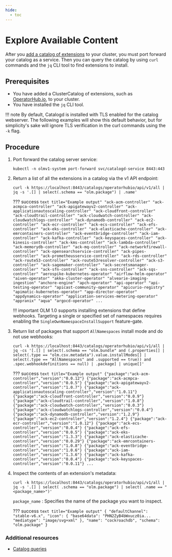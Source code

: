 ```yaml
---
hide:
  - toc
---
```


# Explore Available Content

After you [add a catalog of extensions](add-catalog.md) to your cluster, you must port forward your catalog as a service.
Then you can query the catalog by using `curl` commands and the `jq` CLI tool to find extensions to install.

## Prerequisites

* You have added a ClusterCatalog of extensions, such as [OperatorHub.io](https://operatorhub.io), to your cluster.
* You have installed the `jq` CLI tool.

!!! note
    By default, Catalogd is installed with TLS enabled for the catalog webserver.
    The following examples will show this default behavior, but for simplicity's sake will ignore TLS verification in the curl commands using the `-k` flag.

## Procedure

1. Port forward the catalog server service:

    ``` terminal
    kubectl -n olmv1-system port-forward svc/catalogd-service 8443:443
    ```

2. Return a list of all the extensions in a catalog via the v1 API endpoint:
    ``` terminal
    curl -k https://localhost:8443/catalogs/operatorhubio/api/v1/all | jq -s '.[] | select(.schema == "olm.package") | .name'
    ```

    ??? success
        ``` text title="Example output"
        "ack-acm-controller"
        "ack-acmpca-controller"
        "ack-apigatewayv2-controller"
        "ack-applicationautoscaling-controller"
        "ack-cloudfront-controller"
        "ack-cloudtrail-controller"
        "ack-cloudwatch-controller"
        "ack-cloudwatchlogs-controller"
        "ack-dynamodb-controller"
        "ack-ec2-controller"
        "ack-ecr-controller"
        "ack-ecs-controller"
        "ack-efs-controller"
        "ack-eks-controller"
        "ack-elasticache-controller"
        "ack-emrcontainers-controller"
        "ack-eventbridge-controller"
        "ack-iam-controller"
        "ack-kafka-controller"
        "ack-keyspaces-controller"
        "ack-kinesis-controller"
        "ack-kms-controller"
        "ack-lambda-controller"
        "ack-memorydb-controller"
        "ack-mq-controller"
        "ack-networkfirewall-controller"
        "ack-opensearchservice-controller"
        "ack-pipes-controller"
        "ack-prometheusservice-controller"
        "ack-rds-controller"
        "ack-route53-controller"
        "ack-route53resolver-controller"
        "ack-s3-controller"
        "ack-sagemaker-controller"
        "ack-secretsmanager-controller"
        "ack-sfn-controller"
        "ack-sns-controller"
        "ack-sqs-controller"
        "aerospike-kubernetes-operator"
        "airflow-helm-operator"
        "aiven-operator"
        "akka-cluster-operator"
        "alvearie-imaging-ingestion"
        "anchore-engine"
        "apch-operator"
        "api-operator"
        "api-testing-operator"
        "apicast-community-operator"
        "apicurio-registry"
        "apimatic-kubernetes-operator"
        "app-director-operator"
        "appdynamics-operator"
        "application-services-metering-operator"
        "appranix"
        "aqua"
        "argocd-operator"
        ...
        ```

    !!! important
        OLM 1.0 supports installing extensions that define webhooks. Targeting a single or specified set of namespaces requires enabling the `SingleOwnNamespaceInstallSupport` feature-gate.

3. Return list of packages that support `AllNamespaces` install mode and do not use webhooks:

    ``` terminal
    curl -k https://localhost:8443/catalogs/operatorhubio/api/v1/all | jq -cs '[.[] | select(.schema == "olm.bundle" and (.properties[] | select(.type == "olm.csv.metadata").value.installModes[] | select(.type == "AllNamespaces" and .supported == true)) and .spec.webhookdefinitions == null) | .package] | unique[]'
    ```

    ??? success
        ``` text title="Example output"
        {"package":"ack-acm-controller","version":"0.0.12"}
        {"package":"ack-acmpca-controller","version":"0.0.5"}
        {"package":"ack-apigatewayv2-controller","version":"1.0.7"}
        {"package":"ack-applicationautoscaling-controller","version":"1.0.11"}
        {"package":"ack-cloudfront-controller","version":"0.0.9"}
        {"package":"ack-cloudtrail-controller","version":"1.0.8"}
        {"package":"ack-cloudwatch-controller","version":"0.0.3"}
        {"package":"ack-cloudwatchlogs-controller","version":"0.0.4"}
        {"package":"ack-dynamodb-controller","version":"1.2.9"}
        {"package":"ack-ec2-controller","version":"1.2.4"}
        {"package":"ack-ecr-controller","version":"1.0.12"}
        {"package":"ack-ecs-controller","version":"0.0.4"}
        {"package":"ack-efs-controller","version":"0.0.5"}
        {"package":"ack-eks-controller","version":"1.3.3"}
        {"package":"ack-elasticache-controller","version":"0.0.29"}
        {"package":"ack-emrcontainers-controller","version":"1.0.8"}
        {"package":"ack-eventbridge-controller","version":"1.0.6"}
        {"package":"ack-iam-controller","version":"1.3.6"}
        {"package":"ack-kafka-controller","version":"0.0.4"}
        {"package":"ack-keyspaces-controller","version":"0.0.11"}
        ...
        ```

4. Inspect the contents of an extension's metadata:

    ``` terminal
    curl -k https://localhost:8443/catalogs/operatorhubio/api/v1/all | jq -s '.[] | select( .schema == "olm.package") | select( .name == "<package_name>")'
    ```

    `package_name`
    :   Specifies the name of the package you want to inspect.

    ??? success
        ``` text title="Example output"
        {
          "defaultChannel": "stable-v6.x",
          "icon": {
            "base64data": "PHN2ZyB4bWxucz0ia...
            "mediatype": "image/svg+xml"
          },
          "name": "cockroachdb",
          "schema": "olm.package"
        }
        ```

### Additional resources

* [Catalog queries](../howto/catalog-queries.md)
